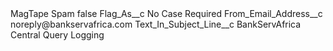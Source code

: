 <?xml version="1.0" encoding="UTF-8"?>
<CustomMetadata xmlns="http://soap.sforce.com/2006/04/metadata" xmlns:xsi="http://www.w3.org/2001/XMLSchema-instance" xmlns:xsd="http://www.w3.org/2001/XMLSchema">
    <label>MagTape Spam</label>
    <protected>false</protected>
    <values>
        <field>Flag_As__c</field>
        <value xsi:type="xsd:string">No Case Required</value>
    </values>
    <values>
        <field>From_Email_Address__c</field>
        <value xsi:type="xsd:string">noreply@bankservafrica.com</value>
    </values>
    <values>
        <field>Text_In_Subject_Line__c</field>
        <value xsi:type="xsd:string">BankServAfrica Central Query Logging</value>
    </values>
</CustomMetadata>
